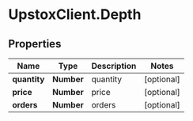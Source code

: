 # UpstoxClient.Depth

## Properties
Name | Type | Description | Notes
------------ | ------------- | ------------- | -------------
**quantity** | **Number** | quantity | [optional] 
**price** | **Number** | price | [optional] 
**orders** | **Number** | orders | [optional] 
